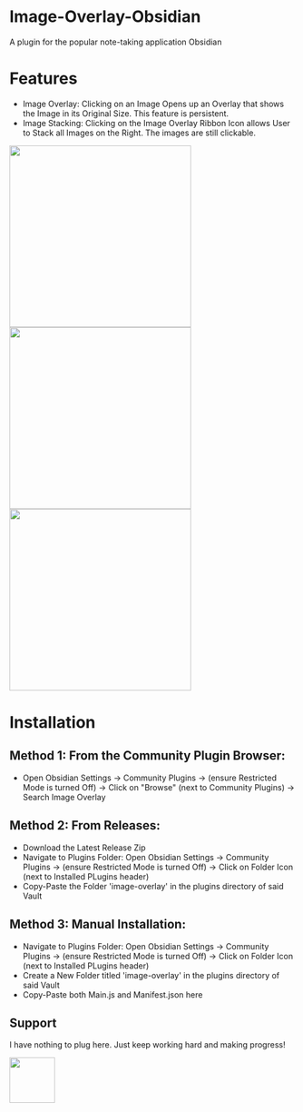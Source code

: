# Image-Overlay-Obsidian
A plugin for the popular note-taking application Obsidian


# Features
- Image Overlay: Clicking on an Image Opens up an Overlay that shows the Image in its Original Size. This feature is persistent.
- Image Stacking: Clicking on the Image Overlay Ribbon Icon allows User to Stack all Images on the Right. The images are still clickable. 

<img src="https://github.com/user-attachments/assets/ffa09efe-e7d6-451d-b454-eba20ad4e541" height="320" />
<img src="https://github.com/user-attachments/assets/161d5778-dd8f-4474-bbd3-d9f46140443d" height="320" />
<img src="https://github.com/user-attachments/assets/383bc258-877c-4e1a-addf-d84c400d87db" height="320" />

# Installation
## Method 1: From the Community Plugin Browser:
- Open Obsidian Settings → Community Plugins → (ensure Restricted Mode is turned Off) → Click on "Browse" (next to Community Plugins) → Search Image Overlay

## Method 2: From Releases:
- Download the Latest Release Zip
- Navigate to Plugins Folder: Open Obsidian Settings → Community Plugins → (ensure Restricted Mode is turned Off) → Click on Folder Icon (next to Installed PLugins header)
- Copy-Paste the Folder 'image-overlay' in the plugins directory of said Vault

## Method 3: Manual Installation:
- Navigate to Plugins Folder: Open Obsidian Settings → Community Plugins → (ensure Restricted Mode is turned Off) → Click on Folder Icon (next to Installed PLugins header)
- Create a New Folder titled 'image-overlay' in the plugins directory of said Vault
- Copy-Paste both Main.js and Manifest.json here

## Support
I have nothing to plug here. Just keep working hard and making progress!  

<img src="https://github.com/user-attachments/assets/d19c0b80-c5b3-4180-bdca-cb645edcd1ad" height="80" />
